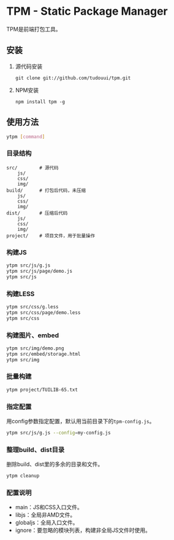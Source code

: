 TPM - Static Package Manager
=================================================

TPM是前端打包工具。

## 安装

1. 源代码安装
	```
	git clone git://github.com/tudouui/tpm.git
	```

2. NPM安装
	```
	npm install tpm -g
	```

## 使用方法

```bash
ytpm [command]
```

### 目录结构

```
src/		# 源代码
	js/
	css/
	img/
build/		# 打包后代码，未压缩
	js/
	css/
	img/
dist/		# 压缩后代码
	js/
	css/
	img/
project/	# 项目文件，用于批量操作
```

### 构建JS

```bash
ytpm src/js/g.js
ytpm src/js/page/demo.js
ytpm src/js
```

### 构建LESS

```bash
ytpm src/css/g.less
ytpm src/css/page/demo.less
ytpm src/css
```

### 构建图片、embed

```bash
ytpm src/img/demo.png
ytpm src/embed/storage.html
ytpm src/img
```

### 批量构建

```bash
ytpm project/TUILIB-65.txt
```

### 指定配置
用config参数指定配置，默认用当前目录下的`tpm-config.js`。

```bash
ytpm src/js/g.js --config=my-config.js
```

### 整理build、dist目录

删除build、dist里的多余的目录和文件。

```bash
ytpm cleanup
```

### 配置说明

* main：JS和CSS入口文件。
* libjs：全局非AMD文件。
* globaljs：全局入口文件。
* ignore：要忽略的模块列表，构建非全局JS文件时使用。
